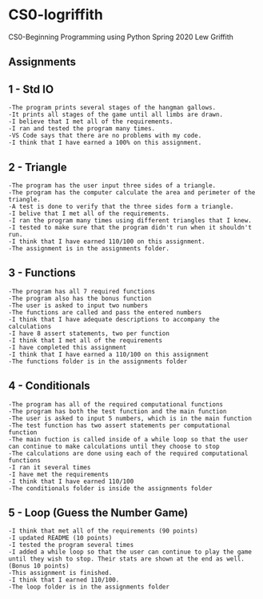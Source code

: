 # CS0-logriffith
CS0-Beginning Programming using Python
Spring 2020
Lew Griffith
## Assignments
## 1 - Std IO
    -The program prints several stages of the hangman gallows.
    -It prints all stages of the game until all limbs are drawn.
    -I believe that I met all of the requirements.
    -I ran and tested the program many times.
    -VS Code says that there are no problems with my code.
    -I think that I have earned a 100% on this assignment.

## 2 - Triangle
    -The program has the user input three sides of a triangle.
    -The program has the computer calculate the area and perimeter of the triangle.
    -A test is done to verify that the three sides form a triangle.
    -I belive that I met all of the requirements.
    -I ran the program many times using different triangles that I knew.
    -I tested to make sure that the program didn't run when it shouldn't run.
    -I think that I have earned 110/100 on this assignment.
    -The assignment is in the assignments folder.

## 3 - Functions
    -The program has all 7 required functions
    -The program also has the bonus function
    -The user is asked to input two numbers
    -The functions are called and pass the entered numbers
    -I think that I have adequate descriptions to accompany the calculations
    -I have 8 assert statements, two per function
    -I think that I met all of the requirements
    -I have completed this assignment
    -I think that I have earned a 110/100 on this assignment
    -The functions folder is in the assignments folder

## 4 - Conditionals
    -The program has all of the required computational functions
    -The program has both the test function and the main function
    -The user is asked to input 5 numbers, which is in the main function
    -The test function has two assert statements per computational function
    -The main fuction is called inside of a while loop so that the user can continue to make calculations until they choose to stop
    -The calculations are done using each of the required computational functions
    -I ran it several times
    -I have met the requirements
    -I think that I have earned 110/100
    -The conditionals folder is inside the assignments folder

## 5 - Loop (Guess the Number Game)
    -I think that met all of the requirements (90 points)
    -I updated README (10 points)
    -I tested the program several times
    -I added a while loop so that the user can continue to play the game until they wish to stop. Their stats are shown at the end as well. (Bonus 10 points)
    -This assignment is finished.
    -I think that I earned 110/100.
    -The loop folder is in the assignments folder



